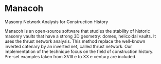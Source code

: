 Manacoh
=======

Masonry Network Analysis for Construction History

Manacoh is an open-source software that studies the stability of historic
masonry vaults that have a strong 3D geometry: domes, helicoidal vaults. It uses the
thrust network analysis. This method replace the well-known inverted catenary by
an inverted net, called thrust network. Our implementation of the technique focus on
the field of construction history. Pre-set examples taken from XVIII e to XX e century
are included.
